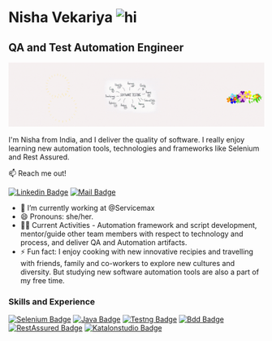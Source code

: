 # Nisha Vekariya <img src="https://user-images.githubusercontent.com/1303154/88677602-1635ba80-d120-11ea-84d8-d263ba5fc3c0.gif" width="28px" alt="hi">
## QA and Test Automation Engineer
![QA and Test Automation Engineer](./readmeResources/Git_BackGround.gif)

I'm Nisha from India, and I deliver the quality of software. I really enjoy learning new automation tools, technologies and frameworks like Selenium and Rest Assured.


:mailbox: Reach me out!

[![Linkedin Badge](https://img.shields.io/badge/-Nisha.Vekariya-0e76a8?style=flat&labelColor=0e76a8&logo=linkedin&logoColor=white)](https://www.linkedin.com/in/nisha-vekariya/) [![Mail Badge](https://img.shields.io/badge/-Nisha.Vekariya-c0392b?style=flat&labelColor=c0395b&logo=gmail&logoColor=white)](mailto:nisha.vekariya@gmail.com)

- 🔭 I’m currently working at @Servicemax
- 😄 Pronouns: she/her.
- 👩‍💻 Current Activities - Automation framework and script development, mentor/guide other team members with respect to technology and process, and deliver QA and Automation artifacts.
- ⚡ Fun fact: I enjoy cooking with new innovative recipies and travelling with friends, family and co-workers to explore new cultures and diversity. But studying new
software automation tools are also a part of my free time.


### Skills and Experience

[![Selenium Badge](https://img.shields.io/badge/-Selenium-61DBFB?style=for-the-badge&labelColor=black&logo=selenium&logoColor=61DBFB)](#) 
[![Java Badge](https://img.shields.io/badge/-Java-F0DB4F?style=for-the-badge&labelColor=black&logo=java&logoColor=F0DB4F)](#) 
[![Testng Badge](https://img.shields.io/badge/-Testng-007acc?style=for-the-badge&labelColor=black&logo=Testin&logoColor=007acc)](#) 
[![Bdd Badge](https://img.shields.io/badge/-BDD-3C873A?style=for-the-badge&labelColor=black&logo=Cucumber&logoColor=3C873A)](#) 
[![RestAssured Badge](https://img.shields.io/badge/-Rest_Assured-orange?style=for-the-badge&labelColor=black&logo=restassured&logoColor=61DBFB)](#)
[![Katalonstudio Badge](https://img.shields.io/badge/-Katalon_Studio-blue?style=for-the-badge&labelColor=black&logo=Katalonstudio&logoColor=e535ab)](#)
  
  
